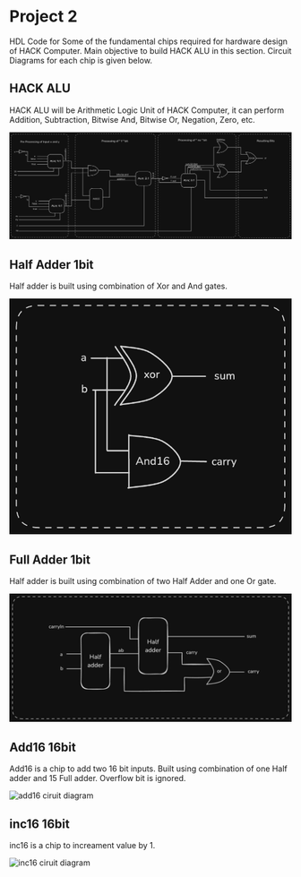 # Project 2
HDL Code for Some of the fundamental chips required for hardware design of HACK Computer. Main objective to build HACK ALU in this section.
Circuit Diagrams for each chip is given below.


## HACK ALU
HACK ALU will be Arithmetic Logic Unit of HACK Computer, it can perform Addition, Subtraction, Bitwise And, Bitwise Or, Negation, Zero, etc.

![Hack ALU  ciruit diagram](Circuit%20Diagrams/hackALU.png)

## Half Adder 1bit
Half adder is built using combination of Xor and And gates.

![Half adder ciruit diagram](Circuit%20Diagrams/halfAdder.png)

## Full Adder 1bit
Half adder is built using combination of two Half Adder and one Or gate.

![Full adder circuit diagram](Circuit%20Diagrams/fullAdder.png)

## Add16 16bit
Add16 is a chip to add two 16 bit inputs. Built using combination of one Half adder and 15 Full adder.
Overflow bit is ignored.

![add16 ciruit diagram](Circuit%20Diagrams/add16.png)

## inc16 16bit
inc16 is a chip to increament value by 1.

![inc16 ciruit diagram](Circuit%20Diagrams/add16.png)









